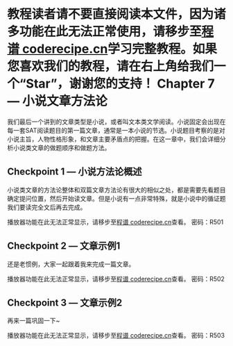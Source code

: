 <notice>教程读者请不要直接阅读本文件，因为诸多功能在此无法正常使用，请移步至[程谱 coderecipe.cn](https://coderecipe.cn/learn/10)学习完整教程。如果您喜欢我们的教程，请在右上角给我们一个“Star”，谢谢您的支持！</notice>
Chapter 7 — 小说文章方法论
======
我们最后一个讲到的文章类型是小说，或者叫文本类文学阅读。小说固定会出现在每一套SAT阅读题目的第一篇文章，通常是一本小说的节选。小说题目考察的是对小说主旨，人物性格形象，和文章主要矛盾点的把握。在这一章中，我们会详细分析小说类文章的做题顺序和做题方法。

Checkpoint 1 — 小说方法论概述
-----
小说类文章的方法论整体和双篇文章方法论有很大的相似之处，都是需要先看题目确定提问位置，然后开始读文章。但是小说有一点非常特殊，就是小说中的循证题我们要读完全文后再去完成。

<cr type="player" parameters="XMzg1Mjg3ODc2NA=="><notice>播放器功能在此无法正常显示，请移步至[程谱 coderecipe.cn](https://coderecipe.cn/learn/10)查看。</notice></cr>
密码：R501


Checkpoint 2 — 文章示例1
-----
还是老惯例，大家一起跟着我来完成一篇文章。

<cr type="player" parameters="XMzg1MzA3MDA5Mg=="><notice>播放器功能在此无法正常显示，请移步至[程谱 coderecipe.cn](https://coderecipe.cn/learn/10)查看。</notice></cr>
密码：R502


Checkpoint 3 — 文章示例2
-----
再来一篇巩固一下~

<cr type="player" parameters="XMzg1MzQxMjczMg=="><notice>播放器功能在此无法正常显示，请移步至[程谱 coderecipe.cn](https://coderecipe.cn/learn/10)查看。</notice></cr>
密码：R503
